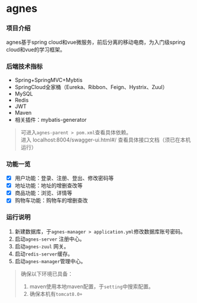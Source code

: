 # agnes

### 项目介绍
agnes基于spring cloud和vue微服务，前后分离的移动电商，为入门级spring cloud和vue的学习框架。

### 后端技术指标

 - Spring+SpringMVC+Mybtis
 - SpringCloud全家桶（Eureka、Ribbon、Feign、Hystrix、Zuul）
 - MySQL
 - Redis
 - JWT
 - Maven
 - 相关插件：mybatis-generator

> 可进入`agnes-parent > pom.xml`查看具体依赖。<br/>
> 进入 localhost:8004/swagger-ui.html#/ 查看具体接口文档（须已在本机运行）

### 功能一览
- [x] 用户功能：登录、注册、登出、修改密码等
- [x] 地址功能：地址的增删查改等
- [x] 商品功能：浏览、详情等
- [x] 购物车功能：购物车的增删查改 

### 运行说明
1. 新建数据库，于`agnes-manager > application.yml`修改数据库账号密码。
2. 启动`agnes-server` 注册中心。
3. 启动`agnes-zuul` 网关。
4. 启动`redis-server`缓存。
5. 启动`agnes-manager`管理中心。

> 确保以下环境已具备：
> 1. maven使用本地maven配置，于`setting`中搜索配置。
> 2. 确保本机有`tomcat8.0+`
